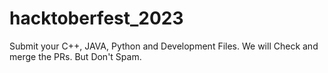 # hacktoberfest_2023
Submit your C++, JAVA, Python and Development Files. We will Check and merge the PRs. But Don't Spam.
